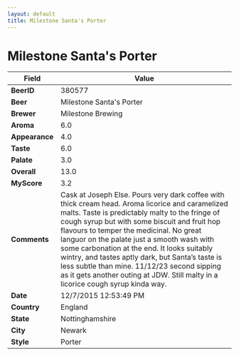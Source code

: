 ```yaml
---
layout: default
title: Milestone Santa's Porter
---
```


# Milestone Santa's Porter

| Field         | Value     |
|---------------|-----------|
| **BeerID** | 380577 |
| **Beer** | Milestone Santa's Porter |
| **Brewer** | Milestone Brewing |
| **Aroma** | 6.0 |
| **Appearance** | 4.0 |
| **Taste** | 6.0 |
| **Palate** | 3.0 |
| **Overall** | 13.0 |
| **MyScore** | 3.2 |
| **Comments** | Cask at Joseph Else. Pours very dark coffee with thick cream head. Aroma licorice and caramelized malts. Taste is predictably malty to the fringe of cough syrup but with some biscuit and fruit hop flavours to temper the medicinal. No great languor on the palate just a smooth wash with some carbonation at the end. It looks suitably wintry, and tastes aptly dark, but Santa’s taste is less subtle than mine. 11/12/23 second sipping as it gets another outing at JDW. Still malty in a licorice cough syrup kinda way. |
| **Date** | 12/7/2015 12:53:49 PM |
| **Country** | England |
| **State** | Nottinghamshire |
| **City** | Newark |
| **Style** | Porter |
